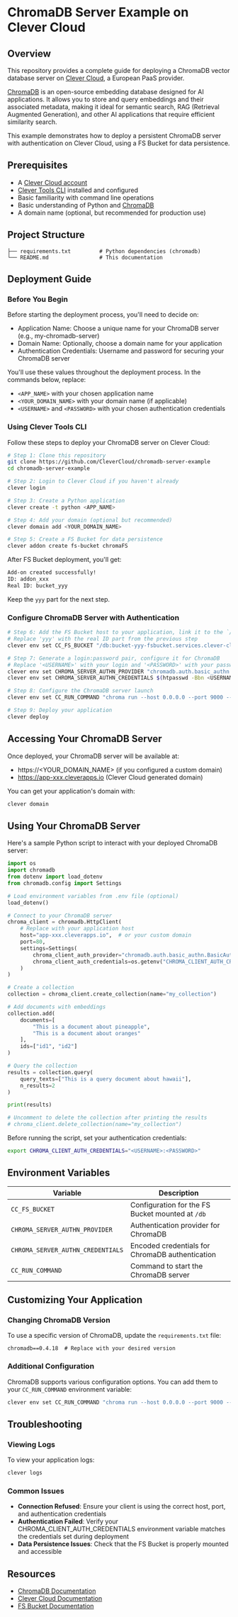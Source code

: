 # ChromaDB Server Example on Clever Cloud

## Overview

This repository provides a complete guide for deploying a ChromaDB vector database server on [Clever Cloud](https://clever-cloud.com), a European PaaS provider.

[ChromaDB](https://www.trychroma.com/) is an open-source embedding database designed for AI applications. It allows you to store and query embeddings and their associated metadata, making it ideal for semantic search, RAG (Retrieval Augmented Generation), and other AI applications that require efficient similarity search.

This example demonstrates how to deploy a persistent ChromaDB server with authentication on Clever Cloud, using a FS Bucket for data persistence.

## Prerequisites

- A [Clever Cloud account](https://console.clever-cloud.com)
- [Clever Tools CLI](https://github.com/CleverCloud/clever-tools) installed and configured
- Basic familiarity with command line operations
- Basic understanding of Python and [ChromaDB](https://docs.trychroma.com/)
- A domain name (optional, but recommended for production use)

## Project Structure

```
├── requirements.txt         # Python dependencies (chromadb)
└── README.md                # This documentation
```

## Deployment Guide

### Before You Begin

Before starting the deployment process, you'll need to decide on:
- Application Name: Choose a unique name for your ChromaDB server (e.g., my-chromadb-server)
- Domain Name: Optionally, choose a domain name for your application
- Authentication Credentials: Username and password for securing your ChromaDB server

You'll use these values throughout the deployment process. In the commands below, replace:
- `<APP_NAME>` with your chosen application name
- `<YOUR_DOMAIN_NAME>` with your domain name (if applicable)
- `<USERNAME>` and `<PASSWORD>` with your chosen authentication credentials

### Using Clever Tools CLI

Follow these steps to deploy your ChromaDB server on Clever Cloud:

```bash
# Step 1: Clone this repository
git clone https://github.com/CleverCloud/chromadb-server-example
cd chromadb-server-example

# Step 2: Login to Clever Cloud if you haven't already
clever login

# Step 3: Create a Python application
clever create -t python <APP_NAME>

# Step 4: Add your domain (optional but recommended)
clever domain add <YOUR_DOMAIN_NAME>

# Step 5: Create a FS Bucket for data persistence
clever addon create fs-bucket chromaFS
```

After FS Bucket deployment, you'll get:

```bash
Add-on created successfully!
ID: addon_xxx
Real ID: bucket_yyy
```

Keep the `yyy` part for the next step.

### Configure ChromaDB Server with Authentication

```bash
# Step 6: Add the FS Bucket host to your application, link it to the `/db` folder
# Replace 'yyy' with the real ID part from the previous step
clever env set CC_FS_BUCKET "/db:bucket-yyy-fsbucket.services.clever-cloud.com"

# Step 7: Generate a login:password pair, configure it for ChromaDB
# Replace '<USERNAME>' with your login and '<PASSWORD>' with your password
clever env set CHROMA_SERVER_AUTHN_PROVIDER "chromadb.auth.basic_authn.BasicAuthenticationServerProvider"
clever env set CHROMA_SERVER_AUTHN_CREDENTIALS $(htpasswd -Bbn <USERNAME> <PASSWORD>)

# Step 8: Configure the ChromaDB server launch
clever env set CC_RUN_COMMAND "chroma run --host 0.0.0.0 --port 9000 --path db/data"

# Step 9: Deploy your application
clever deploy
```

## Accessing Your ChromaDB Server

Once deployed, your ChromaDB server will be available at:
- https://<YOUR_DOMAIN_NAME> (if you configured a custom domain)
- https://app-xxx.cleverapps.io (Clever Cloud generated domain)

You can get your application's domain with:

```bash
clever domain
```

## Using Your ChromaDB Server

Here's a sample Python script to interact with your deployed ChromaDB server:

```python
import os
import chromadb
from dotenv import load_dotenv
from chromadb.config import Settings

# Load environment variables from .env file (optional)
load_dotenv()

# Connect to your ChromaDB server
chroma_client = chromadb.HttpClient(
    # Replace with your application host
    host="app-xxx.cleverapps.io",  # or your custom domain
    port=80,
    settings=Settings(
        chroma_client_auth_provider="chromadb.auth.basic_authn.BasicAuthClientProvider",
        chroma_client_auth_credentials=os.getenv("CHROMA_CLIENT_AUTH_CREDENTIALS")
    )
)

# Create a collection
collection = chroma_client.create_collection(name="my_collection")

# Add documents with embeddings
collection.add(
    documents=[
        "This is a document about pineapple",
        "This is a document about oranges"
    ],
    ids=["id1", "id2"]
)

# Query the collection
results = collection.query(
    query_texts=["This is a query document about hawaii"],
    n_results=2
)

print(results)

# Uncomment to delete the collection after printing the results
# chroma_client.delete_collection(name="my_collection")
```

Before running the script, set your authentication credentials:

```bash
export CHROMA_CLIENT_AUTH_CREDENTIALS="<USERNAME>:<PASSWORD>"
```

## Environment Variables

| Variable | Description |
|----------|-------------|
| `CC_FS_BUCKET` | Configuration for the FS Bucket mounted at `/db` |
| `CHROMA_SERVER_AUTHN_PROVIDER` | Authentication provider for ChromaDB |
| `CHROMA_SERVER_AUTHN_CREDENTIALS` | Encoded credentials for ChromaDB authentication |
| `CC_RUN_COMMAND` | Command to start the ChromaDB server |

## Customizing Your Application

### Changing ChromaDB Version

To use a specific version of ChromaDB, update the `requirements.txt` file:

```
chromadb==0.4.18  # Replace with your desired version
```

### Additional Configuration

ChromaDB supports various configuration options. You can add them to your `CC_RUN_COMMAND` environment variable:

```bash
clever env set CC_RUN_COMMAND "chroma run --host 0.0.0.0 --port 9000 --path db/data --telemetry-enabled false"
```

## Troubleshooting

### Viewing Logs

To view your application logs:

```bash
clever logs
```

### Common Issues

- **Connection Refused**: Ensure your client is using the correct host, port, and authentication credentials
- **Authentication Failed**: Verify your CHROMA_CLIENT_AUTH_CREDENTIALS environment variable matches the credentials set during deployment
- **Data Persistence Issues**: Check that the FS Bucket is properly mounted and accessible

## Resources

- [ChromaDB Documentation](https://docs.trychroma.com/)
- [Clever Cloud Documentation](https://www.clever-cloud.com/doc/)
- [FS Bucket Documentation](https://www.clever-cloud.com/doc/deploy/addon/fs-bucket/)
